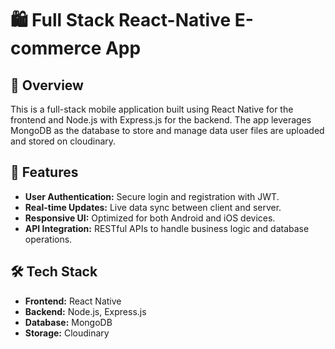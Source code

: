 # 🛍️ Full Stack React-Native E-commerce App

## 📘  Overview

This is a full-stack mobile application built using React Native for the frontend and Node.js with Express.js for the backend. The app leverages MongoDB as the database to store and manage data user files are uploaded and stored on cloudinary.  

## 🚀 Features

- **User Authentication:** Secure login and registration with JWT.
- **Real-time Updates:** Live data sync between client and server.
- **Responsive UI:** Optimized for both Android and iOS devices.
- **API Integration:** RESTful APIs to handle business logic and database operations.

## 🛠️ Tech Stack
- **Frontend:** React Native
- **Backend:** Node.js, Express.js
- **Database:** MongoDB
- **Storage:** Cloudinary
